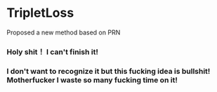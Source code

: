 # TripletLoss    
Proposed a new method based on PRN
### Holy shit！ I can't finish it!   
### I don't want to recognize it but this fucking idea is bullshit! Motherfucker I waste so many fucking time on it!  
